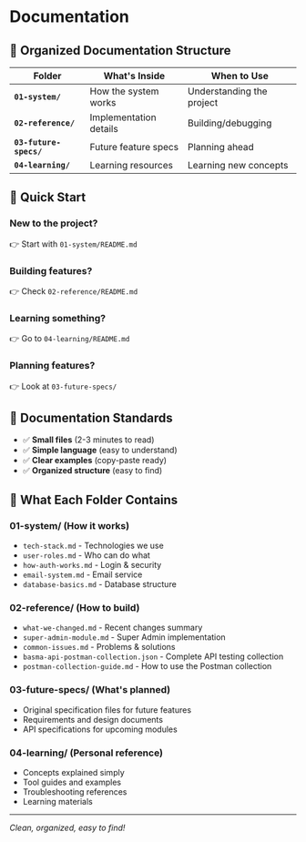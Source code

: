 # Documentation

## 📂 Organized Documentation Structure

| Folder                 | What's Inside          | When to Use               |
| ---------------------- | ---------------------- | ------------------------- |
| **`01-system/`**       | How the system works   | Understanding the project |
| **`02-reference/`**    | Implementation details | Building/debugging        |
| **`03-future-specs/`** | Future feature specs   | Planning ahead            |
| **`04-learning/`**     | Learning resources     | Learning new concepts     |

## 🚀 Quick Start

### **New to the project?**

👉 Start with `01-system/README.md`

### **Building features?**

👉 Check `02-reference/README.md`

### **Learning something?**

👉 Go to `04-learning/README.md`

### **Planning features?**

👉 Look at `03-future-specs/`

## 📏 Documentation Standards

- ✅ **Small files** (2-3 minutes to read)
- ✅ **Simple language** (easy to understand)
- ✅ **Clear examples** (copy-paste ready)
- ✅ **Organized structure** (easy to find)

## 🎯 What Each Folder Contains

### **01-system/ (How it works)**

- `tech-stack.md` - Technologies we use
- `user-roles.md` - Who can do what
- `how-auth-works.md` - Login & security
- `email-system.md` - Email service
- `database-basics.md` - Database structure

### **02-reference/ (How to build)**

- `what-we-changed.md` - Recent changes summary
- `super-admin-module.md` - Super Admin implementation
- `common-issues.md` - Problems & solutions
- `basma-api-postman-collection.json` - Complete API testing collection
- `postman-collection-guide.md` - How to use the Postman collection

### **03-future-specs/ (What's planned)**

- Original specification files for future features
- Requirements and design documents
- API specifications for upcoming modules

### **04-learning/ (Personal reference)**

- Concepts explained simply
- Tool guides and examples
- Troubleshooting references
- Learning materials

---

_Clean, organized, easy to find!_
